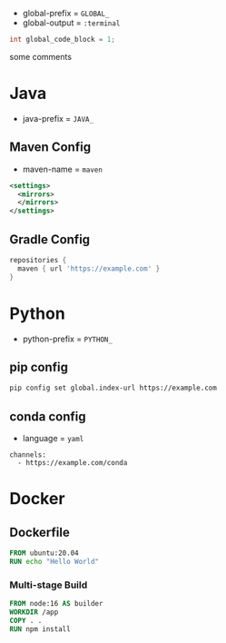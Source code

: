- global-prefix = `GLOBAL_`
- global-output = `:terminal`

```c
int global_code_block = 1;
```

some comments



# Java

- java-prefix = `JAVA_`

## Maven Config

- maven-name = `maven`

```xml
<settings>
  <mirrors>
  </mirrors>
</settings>
```

## Gradle Config

```groovy
repositories {
  maven { url 'https://example.com' }
}
```



# Python

- python-prefix = `PYTHON_`

## pip config

```bash
pip config set global.index-url https://example.com
```

## conda config

- language = `yaml`

```
channels:
  - https://example.com/conda
```



# Docker

## Dockerfile

```dockerfile
FROM ubuntu:20.04
RUN echo "Hello World"
```

### Multi-stage Build

```dockerfile
FROM node:16 AS builder
WORKDIR /app
COPY . .
RUN npm install
```

